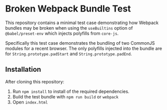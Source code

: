 # Broken Webpack Bundle Test

This repository contains a minimal test case demonstrating how Webpack bundles may be broken when using the `useBuiltins` option of `@babel/preset-env` which injects polyfills from `core-js`.

Specifically this test case demonstrates the bundling of two CommonJS modules for a recent browser. The only polyfills injected into the bundle are for `String.prototype.padStart` and `String.prototype.padEnd`.


## Installation

After cloning this repository:

1. Run `npm install` to install of the required dependencies.
2. Build the test bundle with `npm run build` or `webpack`
3. Open `index.html`
